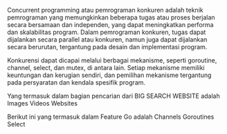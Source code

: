 Concurrent programming atau pemrograman konkuren adalah teknik pemrograman yang memungkinkan beberapa tugas atau proses berjalan secara bersamaan dan independen, yang dapat meningkatkan performa dan skalabilitas program. Dalam pemrograman konkuren, tugas dapat dijalankan secara parallel atau konkuren, namun juga dapat dijalankan secara berurutan, tergantung pada desain dan implementasi program.

Konkurensi dapat dicapai melalui berbagai mekanisme, seperti goroutine, channel, select, dan mutex, di antara lain. Setiap mekanisme memiliki keuntungan dan kerugian sendiri, dan pemilihan mekanisme tergantung pada persyaratan dan kendala spesifik program.

Yang termasuk dalam bagian pencarian dari BIG SEARCH WEBSITE adalah 
Images
Videos
Websites

Berikut ini yang termasuk dalam Feature Go adalah
Channels
Goroutines
Select